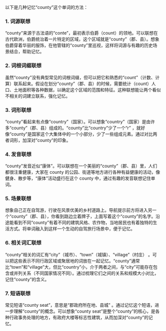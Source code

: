 以下是几种记忆“county”这个单词的方法：

### 1. 词源联想
“county”来源于古法语的“conte”，最初表示伯爵（count）的领地。可以联想在古代欧洲，伯爵统治着一片特定的区域，这个区域就是“county”（郡、县）。想象伯爵穿着华丽的服饰，在他管辖的“county”里巡视，这样将词源与有趣的历史场景结合，帮助记忆。

### 2. 词根词缀联想
虽然“county”没有典型常见的词根词缀，但可以把它和熟悉的“count”（计数、计算）联系起来。假设在划分“county”（郡、县）的时候，需要统计（count）人口、土地面积等各种数据，以确定这个区域的范围和特征。这种联想能让两个看似不相关的词建立联系，强化记忆。

### 3. 词形联想
“county”看起来有点像“country”（国家）。可以想象“country”（国家）是由许多“county”（郡、县）组成的。“county”比“country”少了一个“r” ，就好像“county”是国家这个大集体中的一个小部分，少了一些组成元素。通过对比两者词形，加深对“county”的印象。

### 4. 发音联想
“county”发音近似“康体”。可以联想在一个美丽的“county”（郡、县）里，人们都很注重健康，大家在 county 的公园、街道等地方进行各种有益健康的活动，像健身、散步等，“康体”活动盛行在这个 county 中，通过有趣的发音联想记住单词。

### 5. 场景联想
想象自己正在自驾游，行驶在风景优美的乡村道路上。导航提示前方将进入另一个“county”（郡、县），你看到路边立着牌子，上面写着这个“county”的名字。沿途能看到不同“county”有着不同的建筑风格、农作物，当地居民也有着独特的生活方式。将单词融入到这样一个生动的自驾旅行场景中，便于记忆。

### 6. 相关词汇联想
“county”相关的词汇有“city”（城市）、“town”（城镇）、“village”（村庄） 。可以把这些表示不同行政区域或聚居地的词放在一起记忆。“county”通常比“town”和“village”大，但比“country”小，介于两者之间，与“city”可能存在包含或并列关系（不同国家情况不同）。通过梳理它们之间的关系和规模大小对比，记住“county”的含义。

### 7. 短语联想
常见短语“county seat”，意思是“郡政府所在地、县城” 。通过记忆这个短语，进一步理解“county”的概念。可以想象“county seat”是整个“county”的核心，是各种行政事务处理的地方，有政府大楼等标志性建筑，从而加深对“county”的记忆。 